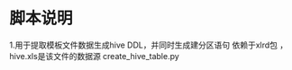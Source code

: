 脚本说明
=================================================
1.用于提取模板文件数据生成hive DDL，并同时生成建分区语句 依赖于xlrd包 ，hive.xls是该文件的数据源
create_hive_table.py
